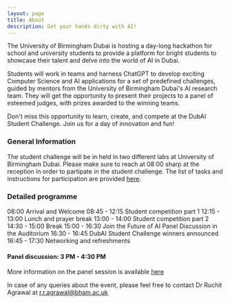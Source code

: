 ```yaml
---
layout: page
title: About
description: Get your hands dirty with AI!
---
```


The University of Birmingham Dubai is hosting a day-long hackathon for school and university students to provide a platform for bright students to showcase their talent and delve into the world of AI in Dubai. 

Students will work in teams and harness ChatGPT to develop exciting Computer Science and AI applications for a set of predefined challenges, guided by mentors from the University of Birmingham Dubai's AI research team. They will get the opportunity  to present their projects to a panel of esteemed judges, with prizes awarded to the winning teams.

Don't miss this opportunity to learn, create, and compete at the DubAI Student Challenge. Join us for a day of innovation and fun!

### General Information
The student challenge will be in held in two different labs at University of Birmingham Dubai. 
Please make sure to reach at 08:00 sharp at the reception in order to partipate in the student challenge. The list of tasks and instructions for participation are provided [here](/hackathon).

### Detailed programme 
08:00 Arrival and Welcome
08:45 - 12:15 Student competition part 1
12:15 - 13:00 Lunch and prayer break
13:00 - 14:00 Student competition part 2
14:30 - 15:00 Break 
15:00 - 16:30 Join the Future of AI Panel Discussion in the Auditorium
16:30 - 16:45 DubAI Student Challenge winners announced
16:45 - 17:30 Networking and refreshments 

#### Panel discussion: 3 PM - 4:30 PM <br>
More information on the panel session is available [here](https://www.birmingham.ac.uk/dubai/events/2023/the-future-of-ai-in-education.aspx)

In case of any queries about the event, please feel free to contact Dr Ruchit Agrawal at r.r.agrawal@bham.ac.uk  
